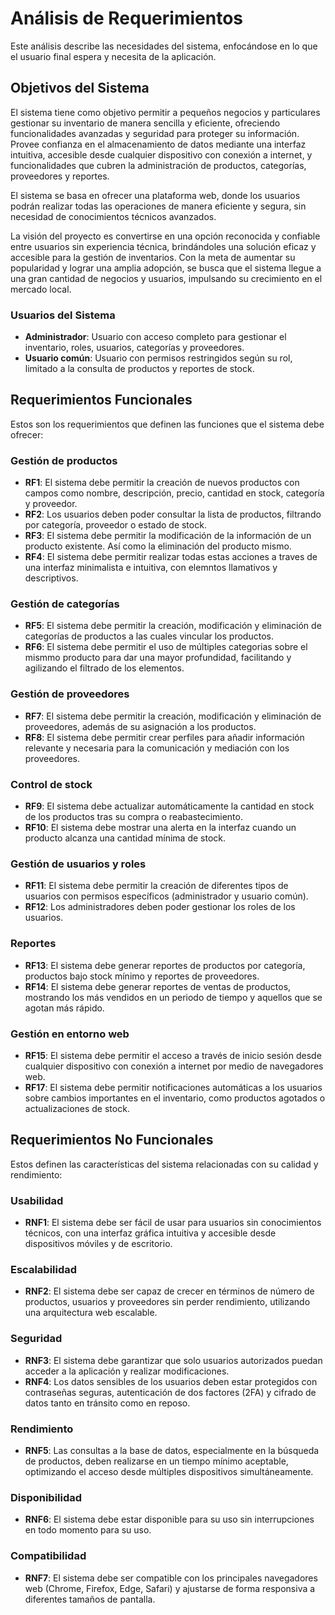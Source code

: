 # Análisis de Requerimientos

Este análisis describe las necesidades del sistema, enfocándose en lo que el usuario final espera y necesita de la aplicación.

## Objetivos del Sistema

El sistema tiene como objetivo permitir a pequeños negocios y particulares gestionar su inventario de manera sencilla y eficiente, ofreciendo funcionalidades avanzadas y seguridad para proteger su información. Provee confianza en el almacenamiento de datos mediante una interfaz intuitiva, accesible desde cualquier dispositivo con conexión a internet, y funcionalidades que cubren la administración de productos, categorías, proveedores y reportes.

El sistema se basa en ofrecer una plataforma web, donde los usuarios podrán realizar todas las operaciones de manera eficiente y segura, sin necesidad de conocimientos técnicos avanzados.

La visión del proyecto es convertirse en una opción reconocida y confiable entre usuarios sin experiencia técnica, brindándoles una solución eficaz y accesible para la gestión de inventarios. Con la meta de aumentar su popularidad y lograr una amplia adopción, se busca que el sistema llegue a una gran cantidad de negocios y usuarios, impulsando su crecimiento en el mercado local.

### Usuarios del Sistema

- **Administrador**: Usuario con acceso completo para gestionar el inventario, roles, usuarios, categorías y proveedores.
- **Usuario común**: Usuario con permisos restringidos según su rol, limitado a la consulta de productos y reportes de stock.

## Requerimientos Funcionales

Estos son los requerimientos que definen las funciones que el sistema debe ofrecer:

### Gestión de productos
- **RF1**: El sistema debe permitir la creación de nuevos productos con campos como nombre, descripción, precio, cantidad en stock, categoría y proveedor.
- **RF2**: Los usuarios deben poder consultar la lista de productos, filtrando por categoría, proveedor o estado de stock.
- **RF3**: El sistema debe permitir la modificación de la información de un producto existente. Así como la eliminación del producto mismo.
- **RF4**: El sistema debe permitir realizar todas estas acciones a traves de una interfaz minimalista e intuitiva, con elemntos llamativos y descriptivos.

### Gestión de categorías
- **RF5**: El sistema debe permitir la creación, modificación y eliminación de categorías de productos a las cuales vincular los productos.
- **RF6**: El sistema debe permitir el uso de múltiples categorias sobre el mismmo producto para dar una mayor profundidad, facilitando y agilizando el filtrado de los elementos.

### Gestión de proveedores
- **RF7**: El sistema debe permitir la creación, modificación y eliminación de proveedores, además de su asignación a los productos.
- **RF8**: El sistema debe permitir crear perfiles para añadir información relevante y necesaria para la comunicación y mediación con los proveedores.

### Control de stock
- **RF9**: El sistema debe actualizar automáticamente la cantidad en stock de los productos tras su compra o reabastecimiento.
- **RF10**: El sistema debe mostrar una alerta en la interfaz cuando un producto alcanza una cantidad mínima de stock.

### Gestión de usuarios y roles
- **RF11**: El sistema debe permitir la creación de diferentes tipos de usuarios con permisos específicos (administrador y usuario común).
- **RF12**: Los administradores deben poder gestionar los roles de los usuarios.

### Reportes
- **RF13**: El sistema debe generar reportes de productos por categoría, productos bajo stock mínimo y reportes de proveedores.
- **RF14**: El sistema debe generar reportes de ventas de productos, mostrando los más vendidos en un periodo de tiempo y aquellos que se agotan más rápido.

### Gestión en entorno web
- **RF15**: El sistema debe permitir el acceso a través de inicio sesión desde cualquier dispositivo con conexión a internet por medio de navegadores web.
- **RF17**: El sistema debe permitir notificaciones automáticas a los usuarios sobre cambios importantes en el inventario, como productos agotados o actualizaciones de stock.

## Requerimientos No Funcionales

Estos definen las características del sistema relacionadas con su calidad y rendimiento:

### Usabilidad
- **RNF1**: El sistema debe ser fácil de usar para usuarios sin conocimientos técnicos, con una interfaz gráfica intuitiva y accesible desde dispositivos móviles y de escritorio.

### Escalabilidad
- **RNF2**: El sistema debe ser capaz de crecer en términos de número de productos, usuarios y proveedores sin perder rendimiento, utilizando una arquitectura web escalable.

### Seguridad
- **RNF3**: El sistema debe garantizar que solo usuarios autorizados puedan acceder a la aplicación y realizar modificaciones.
- **RNF4**: Los datos sensibles de los usuarios deben estar protegidos con contraseñas seguras, autenticación de dos factores (2FA) y cifrado de datos tanto en tránsito como en reposo.

### Rendimiento
- **RNF5**: Las consultas a la base de datos, especialmente en la búsqueda de productos, deben realizarse en un tiempo mínimo aceptable, optimizando el acceso desde múltiples dispositivos simultáneamente.

### Disponibilidad
- **RNF6**: El sistema debe estar disponible para su uso sin interrupciones en todo momento para su uso.

### Compatibilidad
- **RNF7**: El sistema debe ser compatible con los principales navegadores web (Chrome, Firefox, Edge, Safari) y ajustarse de forma responsiva a diferentes tamaños de pantalla.

